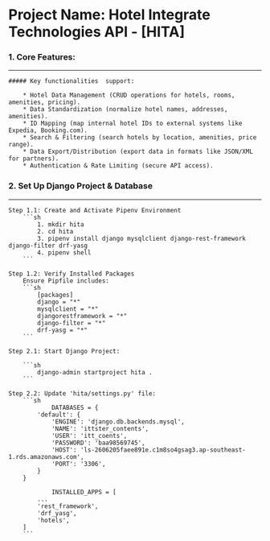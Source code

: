 # Project Name: Hotel Integrate Technologies API - [HITA]

### 1. Core Features:
--------------------
	##### Key functionalities  support:
	
		* Hotel Data Management (CRUD operations for hotels, rooms, amenities, pricing).
		* Data Standardization (normalize hotel names, addresses, amenities).
		* ID Mapping (map internal hotel IDs to external systems like Expedia, Booking.com).
		* Search & Filtering (search hotels by location, amenities, price range).
		* Data Export/Distribution (export data in formats like JSON/XML for partners).
		* Authentication & Rate Limiting (secure API access).


### 2. Set Up Django Project & Database
-----------------------------------------------------------------------------------------------------------------------------------
	Step 1.1: Create and Activate Pipenv Environment
		```sh
			1. mkdir hita
			2. cd hita
			3. pipenv install django mysqlclient django-rest-framework django-filter drf-yasg
			4. pipenv shell 
		```

	Step 1.2: Verify Installed Packages
		Ensure Pipfile includes:
		```sh
			[packages]
			django = "*"
			mysqlclient = "*"
			djangorestframework = "*"
			django-filter = "*"
			drf-yasg = "*"
		```
	
	Step 2.1: Start Django Project:

		```sh
			django-admin startproject hita .
		```

	Step 2.2: Update 'hita/settings.py' file:
		```sh
				DATABASES = {
			'default': {
				'ENGINE': 'django.db.backends.mysql',
				'NAME': 'ittster_contents',
				'USER': 'itt_coents',
				'PASSWORD': 'baa98569745',
				'HOST': 'ls-2606205faee891e.c1m8so4gsag3.ap-southeast-1.rds.amazonaws.com',
				'PORT': '3306',
			}
		}
		
				INSTALLED_APPS = [
			...
			'rest_framework',
			'drf_yasg',
			'hotels',  
		]
		```














